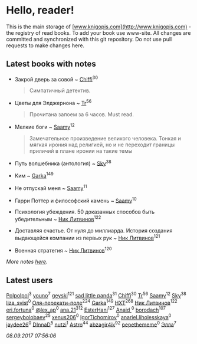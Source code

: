 # Hello, reader!
This is the main storage of [www.knigopis.com](http://www.knigopis.com) - the registry of read books.
To add your book use www-site. All changes are committed and synchronized with this git repository.
Do not use pull requests to make changes here.


## Latest books with notes
* Закрой дверь за совой ~ [Chiffi](users/105/105831994080785626680-google)<sup>30</sup>
    > Симпатичный детектив.

* Цветы для Элджернона ~ [Tr](users/122/12282474-vkontakte)<sup>56</sup>
    > Прочитана запоем за 6 часов. Must read.

* Мелкие боги ~ [Saamy](users/115/115226508-vkontakte)<sup>12</sup>
    > Замечательное произведение великого человека. 
    > Тонкая и мягкая ирония над религией, но и не переходит границы приличий в плане иронии на такие темы

* Путь волшебника (антология) ~ [Sky](users/118/118049897850017649660-google)<sup>38</sup>

* Ким ~ [Garka](users/115/115753719718250012620-google)<sup>149</sup>

* Не отпускай меня ~ [Saamy](users/115/115226508-vkontakte)<sup>11</sup>

* Гарри Поттер и философский камень ~ [Saamy](users/115/115226508-vkontakte)<sup>10</sup>

* Психология убеждения. 50 доказанных способов быть убедительным ~ [Ник Литвинов](users/241/241974816-vkontakte)<sup>122</sup>

* Доставляя счастье. От нуля до миллиарда. История создания выдающейся компании из первых рук ~ [Ник Литвинов](users/241/241974816-vkontakte)<sup>121</sup>

* Военная стратегия ~ [Ник Литвинов](users/241/241974816-vkontakte)<sup>120</sup>


_More notes [here](latest_books_with_notes.md)._


## Latest users
[Polpolpol](users/103/103995186316826099543-google)<sup>3</sup> 
[youno](users/302/302928912-vkontakte)<sup>7</sup> 
[geyski](users/221/221959664-vkontakte)<sup>121</sup> 
[sad little panda](users/188/1882525281990290-facebook)<sup>31</sup> 
[Chiffi](users/105/105831994080785626680-google)<sup>30</sup> 
[Tr](users/122/12282474-vkontakte)<sup>56</sup> 
[Saamy](users/115/115226508-vkontakte)<sup>12</sup> 
[Sky](users/118/118049897850017649660-google)<sup>38</sup> 
[liza_svist](users/608/6086605-vkontakte)<sup>0</sup> 
[Оля-перекати-поле](users/108/10848515355906827860-mailru)<sup>224</sup> 
[Garka](users/115/115753719718250012620-google)<sup>149</sup> 
[HXT](users/100/100002563462782-facebook)<sup>268</sup> 
[Ник Литвинов](users/241/241974816-vkontakte)<sup>122</sup> 
[eri.fortuna](users/415/415025882-vkontakte)<sup>0</sup> 
[@lex_ap](users/202/2023503321218070-facebook)<sup>0</sup> 
[ana.21](users/107/107655526900000657481-google)<sup>312</sup> 
[EsterHani](users/305/30558181-vkontakte)<sup>127</sup> 
[Anaid ](users/251/251826667-vkontakte)<sup>0</sup> 
[borodach](users/157/15706320-vkontakte)<sup>107</sup> 
[sergeybolobaev](users/379/37918255-vkontakte)<sup>25</sup> 
[xenus206](users/468/4688100-vkontakte)<sup>0</sup> 
[IgorTichomirov](users/431/431531313-vkontakte)<sup>0</sup> 
[anariel.liholesskaya](users/283/283147557-vkontakte)<sup>0</sup> 
[jaydee26](users/383/383251823-vkontakte)<sup>0</sup> 
[DInnaD](users/497/497594403964454-facebook)<sup>5</sup> 
[nutzi](users/197/197654375-vkontakte)<sup>1</sup> 
[Astro](users/282/282662025-vkontakte)<sup>44</sup> 
[abzagir4ik](users/362/3621623-vkontakte)<sup>92</sup> 
[pepethememe](users/524/524405564573977-facebook)<sup>0</sup> 
[Элла](users/100/1002037069862545-facebook)<sup>7</sup> 


_08.09.2017 07:56:06_
